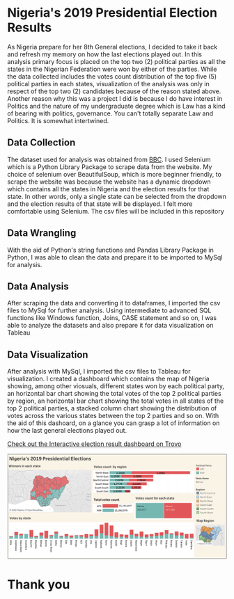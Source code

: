 # Nigeria's 2019 Presidential Election Results

As Nigeria prepare for her 8th General elections, I decided to take it back and refresh my memory on how the last elections played out. In this analysis primary focus is placed on the top two (2) political parties as all the states in the Nigerian Federation were won by either of the parties. While the data collected includes the votes count distribution of the top five (5) political parties in each states, visualization of the analysis was only in respect of the top two (2) candidates because of the reason stated above. Another reason why this was a project I did is because I do have interest in Politics and the nature of my undergraduate degree which is Law has a kind of bearing with politics, governance. You can't totally separate Law and Politics. It is somewhat intertwined.

## Data Collection

The dataset used for analysis was obtained from [BBC](https://www.bbc.co.uk/news/resources/idt-f0b25208-4a1d-4068-a204-940cbe88d1d3). I used Selenium which is a Python Library Package to scrape data from the website. My choice of selenium over BeautifulSoup, which is more beginner friendly, to scrape the website was because the website has a dynamic dropdown which contains all the states in Nigeria and the election results for that state. In other words, only a single state can be selected from the dropdown and the election results of that state will be displayed. I felt more comfortable using Selenium. The csv files will be included in this repository

## Data Wrangling
With the aid of Python's string functions and Pandas Library Package in Python, I was able to clean the data and prepare it to be imported to MySql for analysis.

## Data Analysis

After scraping the data and converting it to dataframes, I imported the csv files to MySql for further analysis. Using intermediate to advanced SQL functions like Windows function, Joins, CASE statement and so on, I was able to analyze the datasets and also prepare it for data visualization on Tableau

## Data Visualization
After analysis with MySql, I imported the csv files to Tableau for visualization. I created a dashboard which contains the map of Nigeria showing, among other viosuals, different states won by each political party, an horizontal bar chart showing the total votes of the top 2 political parties by region, an horizontal bar chart showing the total votes in all states of the top 2 political parties, a stacked column chart showing the distribution of votes across the various states between the top 2 parties and so on. With the aid of this dashoard, on a glance you can grasp a lot of information on how the last general elections played out.

[Check out the Interactive election result dashboard on Trovo](https://public.tableau.com/views/Nigeria2019PresidentialElectionResults/Nigerias2019PresidentialElections?:language=en-US&:display_count=n&:origin=viz_share_link) 

![](img/Nigeria's%202019%20Presidential%20Elections.png)


# Thank you

